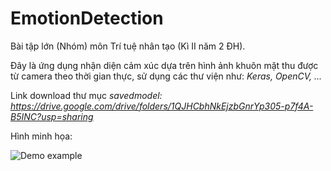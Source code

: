 # EmotionDetection

Bài tập lớn (Nhóm) môn Trí tuệ nhân tạo (Kì II năm 2 ĐH).


Đây là ứng dụng nhận diện cảm xúc dựa trên hình ảnh khuôn mặt thu được từ camera theo thời gian thực, sử dụng các thư viện như: *Keras, OpenCV, ...*


Link download thư mục *savedmodel: https://drive.google.com/drive/folders/1QJHCbhNkEjzbGnrYp305-p7f4A-B5INC?usp=sharing*

Hình minh họa:

![Demo example]([https://assets.digitalocean.com/articles/alligator/boo.svg](https://github.com/nguyenanhductb23/EmotionDetection/blob/main/demo.png) "Demo")
